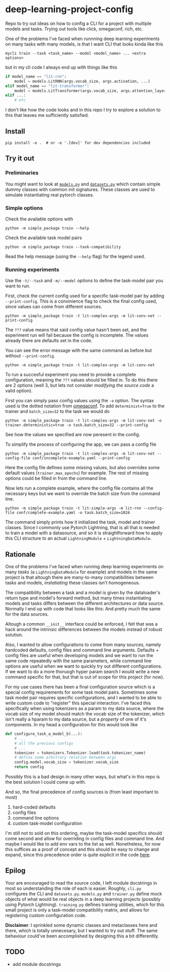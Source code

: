 # deep-learning-project-config
Repo to try out ideas on how to config a CLI for a project with multiple models
and tasks.  Trying out tools like click, omegaconf, rich, etc.

One of the problems I've faced when runnning deep learning experiments on many
tasks with many models, is that I want CLI that looks kinda like this
```console
mycli train --task <task_name> --model <model_name> ... <extra options>
```
but in my cli code I always end up with things like this
```python
if model_name == "lit-rnn":
    model = models.LitRNN(args.vocab_size, args.activation, ...)
elif model_name == "lit-transformer":
    model = models.LitTransformer(args.vocab_size, args.attention_layers, args.projection_size, ...)
elif ...:
    # etc
```
I don't like how the code looks and in this repo I try to explore a solution to
this that leaves me sufficiently satisfied.

## Install
```console
pip install -e .  # or -e '.[dev]' for dev dependencies included
```

## Try it out
### Preliminaries
You might want to look at
[`models.py`](https://github.com/gchaperon/deep-learning-project-config/blob/master/src/simple_package/models.py)
and
[`datasets.py`](https://github.com/gchaperon/deep-learning-project-config/blob/master/src/simple_package/datasets.py)
which contain simple dummy classes with common init signatures. These classes
are used to simulate instantiating real pytorch classes.


### Simple options
Check the available options with
```console
python -m simple_package train --help
```

Check the available task model pairs
```console
python -m simple_package train --task-compatibility
```
Read the help message (using the `--help` flag) for the legend used.

### Running experiments
Use the `-t/--task` and `-m/--model` options to define the task-model pair you
want to run.

First, check the current config used for a specific task-model pair by adding
`--print-config`. This is a convinience flag to check the final config used,
since values can come from different sources.
```console
python -m simple_package train -t lit-complex-args -m lit-conv-net --print-config
```
The `???` value means that said config value hasn't been set, and the
experiment run will fail because the config is incomplete. The values already
there are defaults set in the code.

You can see the error message with the same command as before but without
`--print-config`.
```console
python -m simple_package train -t lit-complex-args -m lit-conv-net
```

To run a succesful experiment you need to provide a complete configuration,
meaning the `???` values should be filled in. To do this there are 2 options
(well 3, but lets not consider _modifying the source code_ a valid option).

First you can simply pass config values using the `-o` option. The syntax used
is the dotted notation from
[omegaconf](https://omegaconf.readthedocs.io/en/2.3_branch/usage.html#from-a-dot-list).
To add `determinist=True` to the trainer and `batch_size=32` to the task we
would do
```console
python -m simple_package train -t lit-complex-args -m lit-conv-net -o trainer.deterministic=true -o task.batch_size=32 --print-config
```
See how the values we specified are now peresent in the config.

To simplify the process of configuring the app, we can pass a config file
```console
python -m simple_package train -t lit-complex-args -m lit-conv-net --config-file conf/incomplete-example.yaml --print-config
```
Here the config file defines some missing values, but also overrides some default values (`trainer.max_epochs`) for example. The rest of missing options could be filled in from the command line.

Now lets run a complete example, where the config file contains all the necessary keys but we want to override the batch size from the command line.
```console
python -m simple_package train -t lit-simple-args -m lit-rnn --config-file conf/complete-example.yaml -o task.batch_size=1024
```

The command simply prints how it initialized the task, model and trainer
classes. Since I commonly use Pytorch Lightning, that is all that is needed to
train a model with a datasource, and so it is straightforward how to apply this
CLI structure to an actual `LightningModule` + `LightningDataModule`.


## Rationale
One of the problems I've faced when running deep learning experiments on many
_tasks_ (a `LightningDataModule` for example) and models in the same project is
that altough there are many-to-many compatibilities between tasks and models,
_instatiating_ these classes isn't homogeneous.

The compatibility between a task and a model is given by the dataloader's
return type and model's forward method, but many times instantiating models and
tasks differs between the different architectures or data source. Normally I end up with code that looks like this:
And pretty much the same for the data sources.

Altough a common `__init__` interface could be enforced, I felt that was a hack
around the intrinsic differences between the models instead of robust solution.


Also, I wanted to allow configurations to come from many sources, namely
hardcoded defaults, config files and command line arguments. Defaults + config
files are useful when developing models and we want to run the same code
repeatedly with the same parameters, while command line options are useful when
we want to quickly try out different configurations. If we want to do a more
thoruogh hyper param search I would write a new command specific for that, but
that is out of scope for this project (for now).

For my use cases there has been a final configuration source which is a special
config requirements for some task model pairs. Sometimes some task model pair
requires specific configurations, and I wanted to be able to write custom code
to "register" this special interaction. I've faced this specifically when
using tokenizers as a param to my data source, where the vocab size of my
model should match the vocab size of the tokenizer, which isn't really a hparam
to my data source, but a _property_ of one of it's components. In my head a
configuration for this would look like
```python
def configure_task_a_model_b(...):
    # ...
    # all the previous configs
    # ...
    tokenizer = tokenizers.Tokenizer.load(task.tokenizer_name)
    # define some arbitrary relation between args
    config.model.vocab_size = tokenizer.vocab_size
    return config
```
Possibly this is a bad design in many other ways, but what's in this repo is
the best solution I could come up with.

And so, the final precedence of config sources is (from least important to
most)
1. hard-coded defaults
2. config files
3. command line options
4. custom task-model configuration

I'm still not to sold on this ordering, maybe the task-model specifics should
come second and allow for overriding in config files and command line. And
maybe I would like to add env vars to the list as well. Nonetheless, for now
this suffices as a proof of concept and this should be easy to change and
expand, since this precedence order is quite explicit in the code [here](https://github.com/gchaperon/deep-learning-project-config/blob/b4312ca05081dca6851e09bb70eae726e5e89ca8/src/simple_package/cli.py#L175).

## Epilog

Your are encouraged to read the source code, I left module docstrings in most
so understanding the role of each is easier. Roughly, `cli.py` configures the
CLI and `datasets.py`. `models.py` and `trainer.py` define mock objects of what
would be real objects in a deep learning projects (possibly using Pytorch
Lightning). `training.py` defines training utilities, which for this small
project is only a task-model compatibility matrix, and allows for registering
custom configuration code.

**Disclaimer**: I sprinkled some dynamic classes and metaclasses here and
there, which is totally unnecesary, but I wanted to try out stuff. The same
behaviour could've been accomplished by designing this a bit differentlly.

## TODO
* add module docstrings

